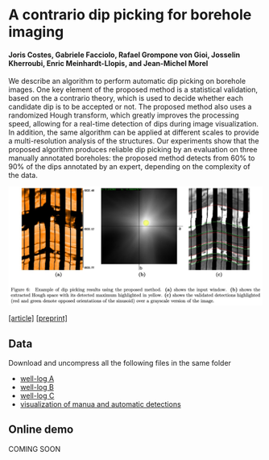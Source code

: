 # A contrario dip picking for borehole imaging

#### 	Joris Costes, Gabriele Facciolo, Rafael Grompone von Gioi, Josselin Kherroubi, Enric Meinhardt-Llopis, and Jean-Michel Morel


We describe an algorithm to perform automatic dip picking on borehole images. One key element of the proposed method is a statistical validation, based on the a contrario theory, which is used to decide whether each candidate dip is to be accepted or not. The proposed method  also uses a randomized Hough transform, which greatly improves the processing speed,	allowing for a real-time detection of dips during image visualization. In addition, the same algorithm can be applied at different scales to provide a multi-resolution analysis of the structures. Our experiments show that the proposed algorithm produces reliable dip picking by an evaluation on three manually annotated boreholes: the proposed method detects from 60% to 90% of the dips annotated by an expert, depending on the complexity of the data.


![Teaser](dips1b.jpg)


[[article]](https://library.seg.org/doi/abs/10.1190/geo2020-0392.1) [[preprint]](https://hal.archives-ouvertes.fr/hal-03203943)  


## Data

Download and uncompress all the following files in the same folder

* [well-log A](./48-19a-c2.zip)
* [well-log B](./48-19a-c3.zip)
* [well-log C](./48-19a-c4.zip)
* [visualization of manua and automatic detections](./detections.zip)


## Online demo

COMING SOON
